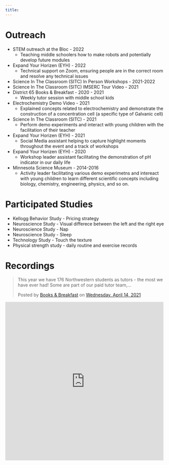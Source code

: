 ```yaml
---
title:
---
```

# Outreach
- STEM outreach at the Bloc - 2022
  - Teaching middle schoolers how to make robots and potentially develop future modules 
- Expand Your Horizen (EYH) - 2022
  - Technical support on Zoom, ensuring people are in the correct room and resolve any technical issues
- Science In The Classroom (SITC) In Person Workshops - 2021-2022
- Science In The Classroom (SITC) IMSERC Tour Video - 2021
- District 65 Books & Breakfast - 2020 - 2021
  - Weekly tutor session with middle school kids
- Electrochemistry Demo Video - 2021
  - Explained concepts related to electrochemistry and demonstrate the construction of a concentration cell (a specific type of Galvanic cell)
- Science In The Classroom (SITC) - 2021
  - Perform demo experiments and interact with young children with the facilitation of their teacher
- Expand Your Horizen (EYH) - 2021
  - Social Media assistant helping to capture highlight moments throughout the event and a track of workshops
- Expand Your Horizen (EYH) - 2020
  - Workshop leader assistant facilitating the demonstration of pH indicator in our daily life
- Minnesota Science Museum - 2014-2016
  - Activity leader facilitating various demo experimetns and intereact with young children to learn different scientific concepts including biology, chemistry, engineering, physics, and so on.

# Participated Studies
- Kellogg Behavior Study - Pricing strategy
- Neuroscience Study - Visual differece between the left and the right eye
- Neuroscience Study - Nap
- Neuroscience Study - Sleep
- Technology Study - Touch the texture
- Physical strength study - daily routine and exercise records

# Recordings
<div id="fb-root"></div>
<script async defer crossorigin="anonymous" src="https://connect.facebook.net/en_US/sdk.js#xfbml=1&version=v10.0" nonce="p83wjqys"></script>


<div class="fb-post" data-href="https://www.facebook.com/booksandbreakfastevanston/posts/1741593502690049" data-width="500" data-show-text="true"><blockquote cite="https://www.facebook.com/booksandbreakfastevanston/posts/1741593502690049" class="fb-xfbml-parse-ignore"><p>This year we have 176 Northwestern students as tutors - the most we have ever had! Some are part of our paid tutor team,...</p>Posted by <a href="https://www.facebook.com/booksandbreakfastevanston/">Books &amp; Breakfast</a> on&nbsp;<a href="https://www.facebook.com/booksandbreakfastevanston/posts/1741593502690049">Wednesday, April 14, 2021</a></blockquote></div>

<iframe width="500" height="500" src="https://www.youtube.com/embed/qb-WW-nXaqU" title="YouTube video player" frameborder="0" allow="accelerometer; autoplay; clipboard-write; encrypted-media; gyroscope; picture-in-picture" allowfullscreen></iframe>
